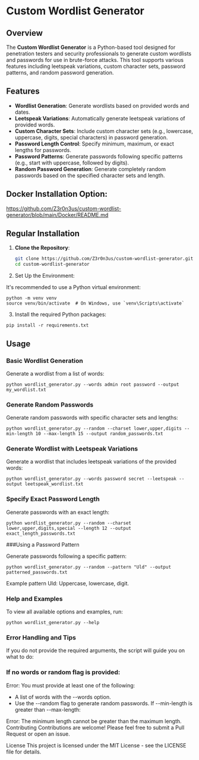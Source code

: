 # Custom Wordlist Generator

## Overview

The **Custom Wordlist Generator** is a Python-based tool designed for penetration testers and security professionals to generate custom wordlists and passwords for use in brute-force attacks. This tool supports various features including leetspeak variations, custom character sets, password patterns, and random password generation.

## Features

- **Wordlist Generation**: Generate wordlists based on provided words and dates.
- **Leetspeak Variations**: Automatically generate leetspeak variations of provided words.
- **Custom Character Sets**: Include custom character sets (e.g., lowercase, uppercase, digits, special characters) in password generation.
- **Password Length Control**: Specify minimum, maximum, or exact lengths for passwords.
- **Password Patterns**: Generate passwords following specific patterns (e.g., start with uppercase, followed by digits).
- **Random Password Generation**: Generate completely random passwords based on the specified character sets and length.


## Docker Installation Option:  
https://github.com/Z3r0n3us/custom-wordlist-generator/blob/main/Docker/README.md

## Regular Installation
1. **Clone the Repository**:
   ```bash
   git clone https://github.com/Z3r0n3us/custom-wordlist-generator.git
   cd custom-wordlist-generator
   
2. Set Up the Environment:

It's recommended to use a Python virtual environment:
```
python -m venv venv
source venv/bin/activate  # On Windows, use `venv\Scripts\activate`
```

3. Install the required Python packages:

```
pip install -r requirements.txt
```

## Usage
### Basic Wordlist Generation

Generate a wordlist from a list of words:
```
python wordlist_generator.py --words admin root password --output my_wordlist.txt
```

### Generate Random Passwords

Generate random passwords with specific character sets and lengths:

```
python wordlist_generator.py --random --charset lower,upper,digits --min-length 10 --max-length 15 --output random_passwords.txt
```

### Generate Wordlist with Leetspeak Variations

Generate a wordlist that includes leetspeak variations of the provided words:
```
python wordlist_generator.py --words password secret --leetspeak --output leetspeak_wordlist.txt
```

### Specify Exact Password Length

Generate passwords with an exact length:
```
python wordlist_generator.py --random --charset lower,upper,digits,special --length 12 --output exact_length_passwords.txt
```

###Using a Password Pattern

Generate passwords following a specific pattern:
```
python wordlist_generator.py --random --pattern "Uld" --output patterned_passwords.txt
```

Example pattern Uld: Uppercase, lowercase, digit.

### Help and Examples
To view all available options and examples, run:
```
python wordlist_generator.py --help
```

### Error Handling and Tips
If you do not provide the required arguments, the script will guide you on what to do:


### If no words or random flag is provided:


Error: You must provide at least one of the following:
  - A list of words with the --words option.
  - Use the --random flag to generate random passwords.
If --min-length is greater than --max-length:


Error: The minimum length cannot be greater than the maximum length.
Contributing
Contributions are welcome! Please feel free to submit a Pull Request or open an issue.


License
This project is licensed under the MIT License - see the LICENSE file for details.





